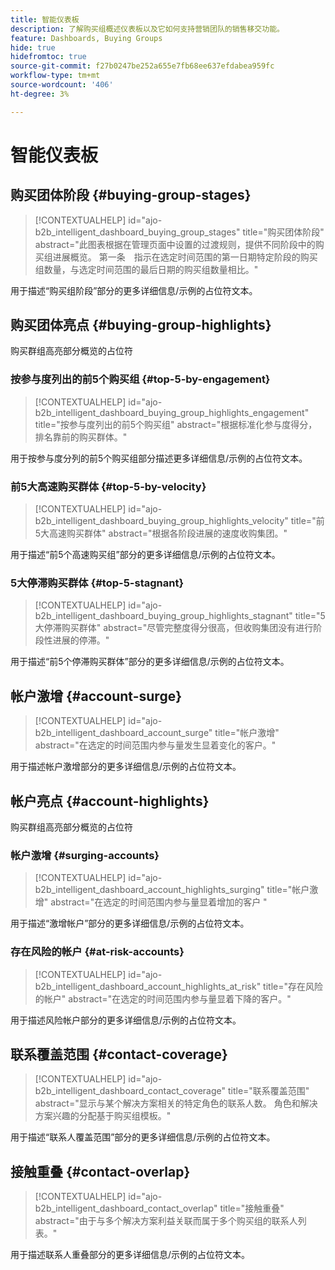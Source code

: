 ```yaml
---
title: 智能仪表板
description: 了解购买组概述仪表板以及它如何支持营销团队的销售移交功能。
feature: Dashboards, Buying Groups
hide: true
hidefromtoc: true
source-git-commit: f27b0247be252a655e7fb68ee637efdabea959fc
workflow-type: tm+mt
source-wordcount: '406'
ht-degree: 3%

---
```


# 智能仪表板


## 购买团体阶段 {#buying-group-stages}

>[!CONTEXTUALHELP]
>id="ajo-b2b_intelligent_dashboard_buying_group_stages"
>title="购买团体阶段"
>abstract="此图表根据在管理页面中设置的过渡规则，提供不同阶段中的购买组进展概览。 第一条　指示在选定时间范围的第一日期特定阶段的购买组数量，与选定时间范围的最后日期的购买组数量相比。"

用于描述“购买组阶段”部分的更多详细信息/示例的占位符文本。

## 购买团体亮点 {#buying-group-highlights}

购买群组高亮部分概览的占位符

### 按参与度列出的前5个购买组 {#top-5-by-engagement}

>[!CONTEXTUALHELP]
>id="ajo-b2b_intelligent_dashboard_buying_group_highlights_engagement"
>title="按参与度列出的前5个购买组"
>abstract="根据标准化参与度得分，排名靠前的购买群体。"

用于按参与度分列的前5个购买组部分描述更多详细信息/示例的占位符文本。

### 前5大高速购买群体 {#top-5-by-velocity}

>[!CONTEXTUALHELP]
>id="ajo-b2b_intelligent_dashboard_buying_group_highlights_velocity"
>title="前5大高速购买群体"
>abstract="根据各阶段进展的速度收购集团。"

用于描述“前5个高速购买组”部分的更多详细信息/示例的占位符文本。

### 5大停滞购买群体 {#top-5-stagnant}

>[!CONTEXTUALHELP]
>id="ajo-b2b_intelligent_dashboard_buying_group_highlights_stagnant"
>title="5大停滞购买群体"
>abstract="尽管完整度得分很高，但收购集团没有进行阶段性进展的停滞。"

用于描述“前5个停滞购买群体”部分的更多详细信息/示例的占位符文本。

## 帐户激增 {#account-surge}

>[!CONTEXTUALHELP]
>id="ajo-b2b_intelligent_dashboard_account_surge"
>title="帐户激增"
>abstract="在选定的时间范围内参与量发生显着变化的客户。"

用于描述帐户激增部分的更多详细信息/示例的占位符文本。

## 帐户亮点 {#account-highlights}

购买群组高亮部分概览的占位符

### 帐户激增 {#surging-accounts}

>[!CONTEXTUALHELP]
>id="ajo-b2b_intelligent_dashboard_account_highlights_surging"
>title="帐户激增"
>abstract="在选定的时间范围内参与量显着增加的客户 "

用于描述“激增帐户”部分的更多详细信息/示例的占位符文本。

### 存在风险的帐户 {#at-risk-accounts}

>[!CONTEXTUALHELP]
>id="ajo-b2b_intelligent_dashboard_account_highlights_at_risk"
>title="存在风险的帐户"
>abstract="在选定的时间范围内参与量显着下降的客户。"

用于描述风险帐户部分的更多详细信息/示例的占位符文本。

## 联系覆盖范围 {#contact-coverage}

>[!CONTEXTUALHELP]
>id="ajo-b2b_intelligent_dashboard_contact_coverage"
>title="联系覆盖范围"
>abstract="显示与某个解决方案相关的特定角色的联系人数。 角色和解决方案兴趣的分配基于购买组模板。"

用于描述“联系人覆盖范围”部分的更多详细信息/示例的占位符文本。

## 接触重叠 {#contact-overlap}

>[!CONTEXTUALHELP]
>id="ajo-b2b_intelligent_dashboard_contact_overlap"
>title="接触重叠"
>abstract="由于与多个解决方案利益关联而属于多个购买组的联系人列表。"

用于描述联系人重叠部分的更多详细信息/示例的占位符文本。
